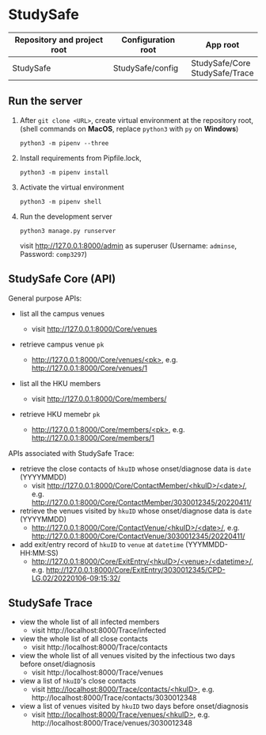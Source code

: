 # StudySafe

| Repository and project root | Configuration root | App root                          |
| --------------------------- | ------------------ | --------------------------------- |
| StudySafe                   | StudySafe/config   | StudySafe/Core<br>StudySafe/Trace |

## Run the server

1. After `git clone <URL>`, create virtual environment at the repository root, <br>(shell commands on **MacOS**, replace `python3` with `py` on **Windows**)

   ```shell
   python3 -m pipenv --three
   ```

2. Install requirements from Pipfile.lock,

   ```shell
   python3 -m pipenv install
   ```

3. Activate the virtual environment

   ``` shell
   python3 -m pipenv shell
   ```

4. Run the development server

   ```shell
   python3 manage.py runserver
   ```

   visit http://127.0.0.1:8000/admin as superuser (Username: `adminse`, Password: `comp3297`)

## StudySafe Core (API)

General purpose APIs:

 - list all the campus venues
   - visit http://127.0.0.1:8000/Core/venues

 - retrieve campus venue `pk`
   - [http://127.0.0.1:8000/Core/venues/<pk\>](), e.g. http://127.0.0.1:8000/Core/venues/1

 - list all the HKU members
   - visit http://127.0.0.1:8000/Core/members/

 - retrieve HKU memebr `pk`
   - [http://127.0.0.1:8000/Core/members/<pk\>](), e.g. http://127.0.0.1:8000/Core/members/1


APIs associated with StudySafe Trace:

 - retrieve the close contacts of `hkuID` whose onset/diagnose data is `date` (YYYYMMDD)
   - visit [http://127.0.0.1:8000/Core/ContactMember/<hkuID\>/<date\>/](), e.g. http://127.0.0.1:8000/Core/ContactMember/3030012345/20220411/
 - retrieve the venues visited by `hkuID` whose onset/diagnose data is `date` (YYYYMMDD)
   - [http://127.0.0.1:8000/Core/ContactVenue/<hkuID\>/<date\>/](), e.g. http://127.0.0.1:8000/Core/ContactVenue/3030012345/20220411/
 - add exit/entry record of `hkuID` to `venue` at `datetime` (YYYMMDD-HH:MM:SS)
   - [http://127.0.0.1:8000/Core/ExitEntry/<hkuID\>/<venue\>/<datetime\>/](), e.g. http://127.0.0.1:8000/Core/ExitEntry/3030012345/CPD-LG.02/20220106-09:15:32/

## StudySafe Trace
 - view the whole list of all infected members
   - visit http://localhost:8000/Trace/infected
 - view the whole list of all close contacts
   - visit http://localhost:8000/Trace/contacts
 - view the whole list of all venues visited by the infectious two days before onset/diagnosis
   - visit http://localhost:8000/Trace/venues
 - view a list of `hkuID`'s close contacts
   - visit [http://localhost:8000/Trace/contacts/<hkuID\>](), e.g. http://localhost:8000/Trace/contacts/3030012348
 - view a list of venues visited by `hkuID` two days before onset/diagnosis
   - visit [http://localhost:8000/Trace/venues/<hkuID\>](), e.g. http://localhost:8000/Trace/venues/3030012348
